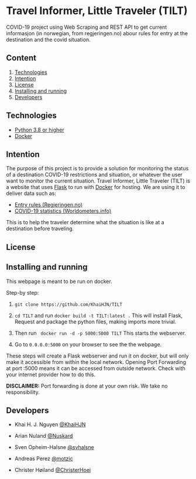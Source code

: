 # Travel Informer, Little Traveler (TILT)

COVID-19 project using Web Scraping and REST API to get current informasjon (in norwegian, from regjeringen.no) abour rules for entry at the destination and the covid situation.

## Content

1. [Technologies](https://github.com/KhaiHJN/TILT#technologies)
2. [Intention](https://github.com/KhaiHJN/TILT#intention)
3. [License](https://github.com/KhaiHJN/TILT#license)
4. [Installing and running](https://github.com/KhaiHJN/TILT#installing-and-running)
5. [Developers](https://github.com/KhaiHJN/TILT#developers)


## Technologies
+ [Python 3.8 or higher](https://www.python.org/downloads/)
+ [Docker](https://www.docker.com/get-started)

## Intention

The purpose of this project is to provide a solution for monitoring the status of a destination COVID-19 restrictions and situation, or whatever the user want to monitor the current situation. Travel Informer, Little Traveler (TILT) is a website that uses [Flask](http://flask.pocoo.org/) to run with [Docker](https://www.docker.com/get-started) for hosting. We are using it to deliver data such as:
+ [Entry rules (Regjeringen.no)](https://www.regjeringen.no/no/tema/Koronasituasjonen/id2692388/)
+ [COVID-19 statistics (Worldometers.info)](https://www.worldometers.info/coronavirus/)

This is to help the traveler determine what the situation is like at a destination before traveling. 

## License

## Installing and running
This webpage is meant to be run on docker.

Step-by step:

1. ```git clone https://github.com/KhaiHJN/TILT ```

2. ```cd TILT``` and run ```docker build -t TILT:latest .``` This will install Flask, Request and package the python files, making imports more trivial.

3. Then run ``` docker run -d -p 5000:5000 TILT``` This starts the webserver.

4. Go to ``` 0.0.0.0:5000 ``` on your browser to see the the webpage.

These steps will create a Flask webserver and run it on docker, but will only make it accessible from within the local network. Opening Port Forwarding at port :5000 means it can be accessed from outside network. Check with your internet provider how to do this. 

**DISCLAIMER:** Port forwarding is done at your own risk. We take no responsibility.

## Developers 

+ Khai H. J. Nguyen [@KhaiHJN](https://github.com/KhaiHJN)

+ Arian Nuland [@Nuskard](https://github.com/Nuskard)

+ Sven Opheim-Halsne [@svhalsne](https://github.com/svhalsne)

+ Andreas Perez [@motzic](https://github.com/motzic)

+ Christer Høiland [@ChristerHoei](https://github.com/ChristerHoei)


